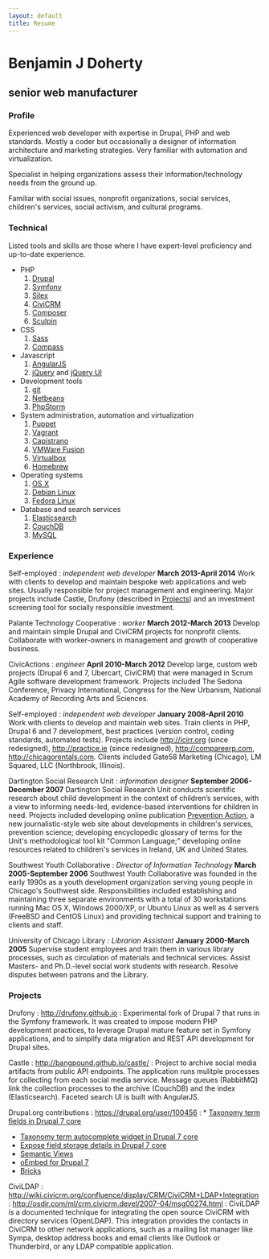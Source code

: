 ```yaml
---
layout: default
title: Resume
---
```


# Benjamin J Doherty

## senior web manufacturer

### Profile

Experienced web developer with expertise in Drupal, PHP and web standards. Mostly a coder but occasionally a designer of information architecture and marketing strategies. Very familiar with automation and virtualization.

Specialist in helping organizations assess their information/technology needs from the ground up.

Familiar with social issues, nonprofit organizations, social services, children's services, social activism, and cultural programs.

### Technical

Listed tools and skills are those where I have expert-level proficiency and up-to-date experience.

* PHP
  1. [Drupal](http://drupal.org)
  1. [Symfony](http://symfony.org)
  1. [Silex](http://silex.sensiolabs.org)
  1. [CiviCRM](http://civicrm.org)
  1. [Composer](http://getcomposer.org)
  1. [Sculpin](https://sculpin.io)
* CSS
  1. [Sass](http://sass-lang.com)
  1. [Compass](http://compass-style.org)
* Javascript
  1. [AngularJS](http://angularjs.org)
  1. [jQuery](http://jquery.com) and [jQuery UI](https://jqueryui.com)
* Development tools
  1. [git](http://git-scm.com)
  1. [Netbeans](https://netbeans.org)
  1. [PhpStorm](http://www.jetbrains.com/phpstorm/)
* System administration, automation and virtualization
  1. [Puppet](https://puppetlabs.com)
  1. [Vagrant](http://www.vagrantup.com)
  1. [Capistrano](http://capistranorb.com)
  1. [VMWare Fusion](https://www.vmware.com/products/fusion)
  1. [Virtualbox](https://www.virtualbox.org)
  1. [Homebrew](http://brew.sh)
* Operating systems
  1. [OS X](http://www.apple.com/osx/)
  1. [Debian Linux](http://www.debian.org)
  1. [Fedora Linux](https://fedoraproject.org)
* Database and search services
  1. [Elasticsearch](http://www.elasticsearch.org)
  1. [CouchDB](http://couchdb.apache.org)
  1. [MySQL](http://www.mysql.com)

### Experience

Self-employed
: *independent web developer*
  __March 2013-April 2014__
  Work with clients to develop and maintain bespoke web applications and web sites. Usually responsible for project management and engineering. Major projects include Castle, Drufony (described in [Projects](#projects)) and an investment screening tool for socially responsible investment.

Palante Technology Cooperative
: *worker*
  __March 2012-March 2013__
  Develop and maintain simple Drupal and CiviCRM projects for nonprofit clients. Collaborate with worker-owners in management and growth of cooperative business.

CivicActions
: *engineer*
  __April 2010-March 2012__
  Develop large, custom web projects (Drupal 6 and 7, Ubercart, CiviCRM) that were managed in Scrum Agile software development framework. Projects included The Sedona Conference, Privacy International, Congress for the New Urbanism, National Academy of Recording Arts and Sciences.

Self-employed
: *independent web developer*
  __January 2008-April 2010__
  Work with clients to develop and maintain web sites. Train clients in PHP, Drupal 6 and 7 development, best practices (version control, coding standards, automated tests). Projects include <http://icirr.org> (since redesigned), <http://practice.ie> (since redesigned), <http://compareerp.com>, <http://chicagorentals.com>. Clients included Gate58 Marketing (Chicago), LM Squared, LLC (Northbrook, Illinois).

Dartington Social Research Unit
: *information designer*
  __September 2006-December 2007__
  Dartington Social Research Unit conducts scientific research about child development in the context of children’s services, with a view to informing needs-led, evidence-based interventions for children in need. Projects included developing online publication [Prevention Action](http://preventionaction.org), a new journalistic-style web site about developments in children's services, prevention science; developing encyclopedic glossary of terms for the Unit's methodological tool kit "Common Language;" developing online resources related to children's services in Ireland, UK and United States.

Southwest Youth Collaborative
: *Director of Information Technology*
  __March 2005-September 2006__
  Southwest Youth Collaborative was founded in the early 1990s as a youth development organization serving young people in Chicago's Southwest side. Responsibilities included establishing and maintaining three separate environments with a total of 30 workstations running Mac OS X, Windows 2000/XP, or Ubuntu Linux as well as 4 servers (FreeBSD and CentOS Linux) and providing technical support and training to clients and staff.

University of Chicago Library
: *Librarian Assistant*
  __January 2000-March 2005__
  Supervise student employees and train them in various library processes, such as circulation of materials and technical services. Assist Masters- and Ph.D.-level social work students with research. Resolve disputes between patrons and the Library.

### Projects

Drufony
: <http://drufony.github.io>
: Experimental fork of Drupal 7 that runs in the Symfony framework. It was created to impose modern PHP development practices, to leverage Drupal mature feature set in Symfony applications, and to simplify data migration and REST API development for Drupal sites.

Castle
: <http://bangpound.github.io/castle/>
: Project to archive social media artifacts from public API endpoints. The application runs mulitple processes for collecting from each social media service. Message queues (RabbitMQ) link the collection processes to the archive (CouchDB) and the index (Elasticsearch). Faceted search UI is built with AngularJS.

Drupal.org contributions
: <https://drupal.org/user/100456>
: * [Taxonomy term fields in Drupal 7 core](https://drupal.org/node/491190)
* [Taxonomy term autocomplete widget in Drupal 7 core](https://drupal.org/node/526122)
* [Expose field storage details in Drupal 7 core](https://drupal.org/node/569224)
* [Semantic Views](https://drupal.org/project/semanticviews)
* [oEmbed for Drupal 7](https://drupal.org/project/oembed)
* [Bricks](https://drupal.org/project/brick)

CiviLDAP
: <http://wiki.civicrm.org/confluence/display/CRM/CiviCRM+LDAP+Integration>
: <http://osdir.com/ml/crm.civicrm.devel/2007-04/msg00274.html>
: CiviLDAP is a documented technique for integrating the open source CiviCRM with directory services (OpenLDAP). This integration provides the contacts in CiviCRM to other network applications, such as a mailing list manager like Sympa, desktop address books and email clients like Outlook or Thunderbird, or any LDAP compatible application.
